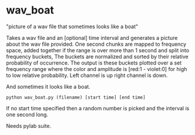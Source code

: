 # wav_boat
"picture of a wav file that sometimes looks like a boat"

Takes a wav file and an [optional] time interval and generates a picture about the
wav file provided.
One second chunks are mapped to frequency space, added together if the range is
over more than 1 second and split into frequency buckets,
The buckets are normalized and sorted by their relative probability of occurrence.
The output is these buckets plotted over a set frequency range where the color and
amplitude is [red:1 - violet:0] for high to low relative probability.
Left channel is up right channel is down.

And sometimes it looks like a boat.

```Shell
python wav_boat.py (filename) [start time] [end time]
```

If no start time specified then a random number is picked and the interval
is one second long.

Needs pylab suite.
